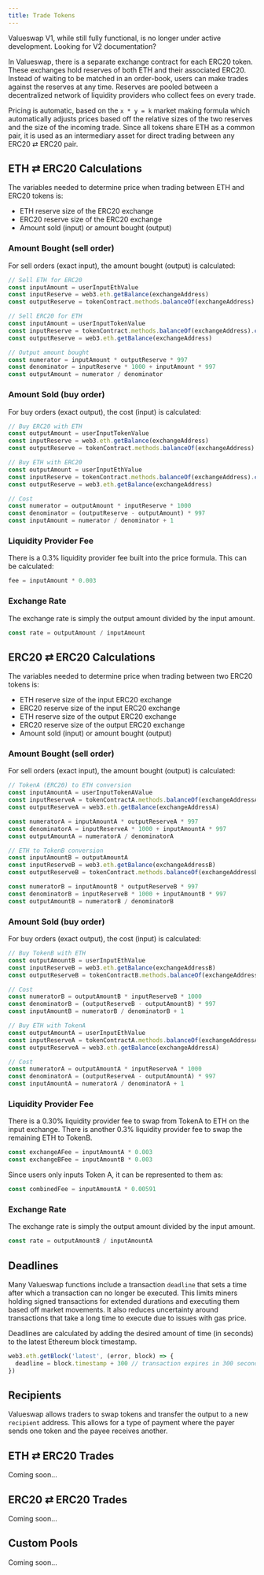 ```yaml
---
title: Trade Tokens
---
```


<Info>
Valueswap V1, while still fully functional, is no longer under active development. Looking for <Link to='/docs/v2/'>V2 documentation</Link>?
</Info>

In Valueswap, there is a separate exchange contract for each ERC20 token. These exchanges hold reserves of both ETH and their associated ERC20. Instead of waiting to be matched in an order-book, users can make trades against the reserves at any time. Reserves are pooled between a decentralized network of liquidity providers who collect fees on every trade.

Pricing is automatic, based on the `x * y = k` market making formula which automatically adjusts prices based off the relative sizes of the two reserves and the size of the incoming trade. Since all tokens share ETH as a common pair, it is used as an intermediary asset for direct trading between any ERC20 ⇄ ERC20 pair.

## ETH ⇄ ERC20 Calculations

The variables needed to determine price when trading between ETH and ERC20 tokens is:

- ETH reserve size of the ERC20 exchange
- ERC20 reserve size of the ERC20 exchange
- Amount sold \(input\) or amount bought \(output\)

### Amount Bought \(sell order\)

For sell orders \(exact input\), the amount bought \(output\) is calculated:

```javascript
// Sell ETH for ERC20
const inputAmount = userInputEthValue
const inputReserve = web3.eth.getBalance(exchangeAddress)
const outputReserve = tokenContract.methods.balanceOf(exchangeAddress).call()

// Sell ERC20 for ETH
const inputAmount = userInputTokenValue
const inputReserve = tokenContract.methods.balanceOf(exchangeAddress).call()
const outputReserve = web3.eth.getBalance(exchangeAddress)

// Output amount bought
const numerator = inputAmount * outputReserve * 997
const denominator = inputReserve * 1000 + inputAmount * 997
const outputAmount = numerator / denominator
```

### Amount Sold \(buy order\)

For buy orders \(exact output\), the cost \(input\) is calculated:

```javascript
// Buy ERC20 with ETH
const outputAmount = userInputTokenValue
const inputReserve = web3.eth.getBalance(exchangeAddress)
const outputReserve = tokenContract.methods.balanceOf(exchangeAddress).call()

// Buy ETH with ERC20
const outputAmount = userInputEthValue
const inputReserve = tokenContract.methods.balanceOf(exchangeAddress).call()
const outputReserve = web3.eth.getBalance(exchangeAddress)

// Cost
const numerator = outputAmount * inputReserve * 1000
const denominator = (outputReserve - outputAmount) * 997
const inputAmount = numerator / denominator + 1
```

### Liquidity Provider Fee

There is a 0.3% liquidity provider fee built into the price formula. This can be calculated:

```javascript
fee = inputAmount * 0.003
```

### Exchange Rate

The exchange rate is simply the output amount divided by the input amount.

```javascript
const rate = outputAmount / inputAmount
```

## ERC20 ⇄ ERC20 Calculations

The variables needed to determine price when trading between two ERC20 tokens is:

- ETH reserve size of the input ERC20 exchange
- ERC20 reserve size of the input ERC20 exchange
- ETH reserve size of the output ERC20 exchange
- ERC20 reserve size of the output ERC20 exchange
- Amount sold \(input\) or amount bought \(output\)

### Amount Bought \(sell order\)

For sell orders \(exact input\), the amount bought \(output\) is calculated:

```javascript
// TokenA (ERC20) to ETH conversion
const inputAmountA = userInputTokenAValue
const inputReserveA = tokenContractA.methods.balanceOf(exchangeAddressA).call()
const outputReserveA = web3.eth.getBalance(exchangeAddressA)

const numeratorA = inputAmountA * outputReserveA * 997
const denominatorA = inputReserveA * 1000 + inputAmountA * 997
const outputAmountA = numeratorA / denominatorA

// ETH to TokenB conversion
const inputAmountB = outputAmountA
const inputReserveB = web3.eth.getBalance(exchangeAddressB)
const outputReserveB = tokenContract.methods.balanceOf(exchangeAddressB).call()

const numeratorB = inputAmountB * outputReserveB * 997
const denominatorB = inputReserveB * 1000 + inputAmountB * 997
const outputAmountB = numeratorB / denominatorB
```

### Amount Sold \(buy order\)

For buy orders \(exact output\), the cost \(input\) is calculated:

```javascript
// Buy TokenB with ETH
const outputAmountB = userInputEthValue
const inputReserveB = web3.eth.getBalance(exchangeAddressB)
const outputReserveB = tokenContractB.methods.balanceOf(exchangeAddressB).call()

// Cost
const numeratorB = outputAmountB * inputReserveB * 1000
const denominatorB = (outputReserveB - outputAmountB) * 997
const inputAmountB = numeratorB / denominatorB + 1

// Buy ETH with TokenA
const outputAmountA = userInputEthValue
const inputReserveA = tokenContractA.methods.balanceOf(exchangeAddressA).call()
const outputReserveA = web3.eth.getBalance(exchangeAddressA)

// Cost
const numeratorA = outputAmountA * inputReserveA * 1000
const denominatorA = (outputReserveA - outputAmountA) * 997
const inputAmountA = numeratorA / denominatorA + 1
```

### Liquidity Provider Fee

There is a 0.30% liquidity provider fee to swap from TokenA to ETH on the input exchange. There is another 0.3% liquidity provider fee to swap the remaining ETH to TokenB.

```javascript
const exchangeAFee = inputAmountA * 0.003
const exchangeBFee = inputAmountB * 0.003
```

Since users only inputs Token A, it can be represented to them as:

```javascript
const combinedFee = inputAmountA * 0.00591
```

### Exchange Rate

The exchange rate is simply the output amount divided by the input amount.

```javascript
const rate = outputAmountB / inputAmountA
```

## Deadlines

Many Valueswap functions include a transaction `deadline` that sets a time after which a transaction can no longer be executed. This limits miners holding signed transactions for extended durations and executing them based off market movements. It also reduces uncertainty around transactions that take a long time to execute due to issues with gas price.

Deadlines are calculated by adding the desired amount of time \(in seconds\) to the latest Ethereum block timestamp.

```javascript
web3.eth.getBlock('latest', (error, block) => {
  deadline = block.timestamp + 300 // transaction expires in 300 seconds (5 minutes)
})
```

## Recipients

Valueswap allows traders to swap tokens and transfer the output to a new `recipient` address. This allows for a type of payment where the payer sends one token and the payee receives another.

## ETH ⇄ ERC20 Trades

Coming soon...

## ERC20 ⇄ ERC20 Trades

Coming soon...

## Custom Pools

Coming soon...
